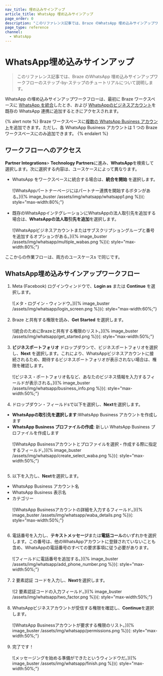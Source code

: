 ```yaml
---
nav_title: 埋め込みサインアップ
article_title: WhatsApp 埋め込みサインアップ
page_order: 0
description: "このリファレンス記事では、Braze のWhatsApp 埋め込みサインアップワークフローのステップ-by-ステップのチュートリアルについて説明します。"
page_type: reference
channel:
  - WhatsApp
---
```


# WhatsApp埋め込みサインアップ

> このリファレンス記事では、Braze のWhatsApp 埋め込みサインアップワークフローのステップ-by-ステップのチュートリアルについて説明します。

WhatsApp の埋め込みサインアップワークフローは、最初に Braze ワークスペースに [WhatsApp を統合]({{site.baseurl}}/user_guide/message_building_by_channel/whatsapp/overview/)したとき、および [WhatsAppのビジネスアカウント]({{site.baseurl}}/user_guide/message_building_by_channel/whatsapp/overview/multiple_subscription_groups/)を既存の WhatsApp 連携に追加するときにアクセスされます。

{% alert note %}
Braze ワークスペースに[複数の WhatsApp Business アカウント](({{site.baseurl}}/user_guide/message_building_by_channel/whatsapp/overview/multiple_subscription_groups/))を追加できます。ただし、各 WhatsApp Business アカウントは 1 つの Braze ワークスペースにのみ追加できます。
{% endalert %}

## ワークフローへのアクセス

**Partner Integrations**> **Technology Partners**に進み、**WhatsApp**を検索して選択します。次に選択する内容は、ユースケースによって異なります。

- WhatsApp をワークスペースに統合する場合は、**統合を開始** を選択します。<br><br>\![WhatsAppパートナーページにはパートナー連携を開始するボタンがある。]({% image_buster /assets/img/whatsapp/whatsapp1.png %}){: style="max-width:80%;"}<br><br>
- 既存のWhatsAppインテグレーションにWhatsAppの法人取引先を追加する場合は、**WhatsAppの法人取引先を追加**を選択します。<br><br>\![WhatsAppビジネスアカウントまたはサブスクリプショングループと番号を追加するオプションがある。]({% image_buster /assets/img/whatsapp/multiple_wabas.png %}){: style="max-width:80%;"}

ここからの作業フローは、両方のユースケースs で同じです。

## WhatsApp埋め込みサインアップワークフロー

1. Meta (Facebook) ログインウィンドウで、**Login as** または **Continue** を選択します。<br><br>\![メタ・ログイン・ウィンドウ。]({% image_buster /assets/img/whatsapp/login_screen.png %}){: style="max-width:60%;"}<br><br>
2. Braze と共有する権限を読み、**Get Started** を選択します。<br><br>\![統合のためにBrazeと共有する権限のリスト。]({% image_buster /assets/img/whatsapp/get_started.png %}){: style="max-width:50%;"}<br><br>
3. **ビジネスポートフォリオ** ドロップダウンで、ビジネスポートフォリオを選択し、**Next** を選択します。これにより、WhatsAppビジネスアカウントに接続されるため、期待するビジネスポートフォリオが表示されない場合は、権限を確認します。<br><br>\![ビジネス・ポートフォリオ名など、あなたのビジネス情報を入力するフィールドが表示される。]({% image_buster /assets/img/whatsapp/business_info.png %}){: style="max-width:50%;"}<br><br>
4. ドロップダウン・フィールドsで以下を選択し、**Next**を選択します。
- **WhatsAppの取引先を選択します**:WhatsApp Business アカウントを作成します
- **WhatsApp Business プロファイルの作成**: 新しい WhatsApp Business プロファイルを作成します <br><br>\![WhatsApp Businessアカウントとプロファイルを選択・作成する際に指定するフィールド。]({% image_buster /assets/img/whatsapp/create_select_waba.png %}){: style="max-width:50%;"}<br><br>
5. 以下を入力し、**Next**を選択します。
- WhatsApp Business アカウント名
- WhatsApp Business 表示名
- カテゴリー <br><br>\![WhatsApp Businessアカウントの詳細を入力するフィールド。]({% image_buster /assets/img/whatsapp/waba_details.png %}){: style="max-width:50%;"}<br><br>
6. 電話番号を入力し、**テキストメッセージ**または**電話コール**のいずれかを選択します。この番号は、他のWhatsAppアカウントに登録されていないことも含め、WhatsAppの電話番号のすべての要求事項に従う必要があります。<br><br>\![フィールドに電話番号を追加する。]({% image_buster /assets/img/whatsapp/add_phone_number.png %}){: style="max-width:50%;"}<br><br>
7. 2 要素認証 コードを入力し、**Next**を選択します。<br><br>\![2 要素認証コードの入力フィールド。]({% image_buster /assets/img/whatsapp/two_factor.png %}){: style="max-width:50%;"}<br><br>
8. WhatsAppビジネスアカウントが受信する権限を確認し、**Continue**を選択します。<br><br>\![WhatsApp Businessアカウントが要求する権限のリスト。]({% image_buster /assets/img/whatsapp/permissions.png %}){: style="max-width:50%;"}<br><br>
9. 完了です！<br><br>\![メッセージングを始める準備ができたというウィンドウだ。]({% image_buster /assets/img/whatsapp/finish.png %}){: style="max-width:50%;"}

